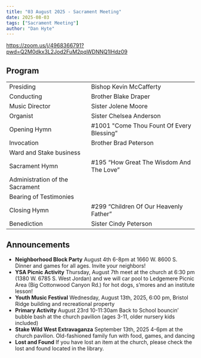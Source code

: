 ```yaml
---
title: "03 August 2025 - Sacrament Meeting"
date: 2025-08-03
tags: ["Sacrament Meeting"]
author: "Dan Hyte"
---
```


<https://zoom.us/j/4968366791?pwd=Q2M0dkx3L2Jod2FuM2pqWDNNQ1lHdz09>

## Program

|                         |                                       |
| ----------------------- | ------------------------------------- |
| Presiding               | Bishop Kevin McCafferty               |
| Conducting              | Brother Blake Draper                  |
| Music Director          | Sister Jolene Moore                   |
| Organist                | Sister Chelsea Anderson                    |
| Opening Hymn            | #1001 "Come Thou Fount Of Every Blessing”      |
| Invocation              | Brother Brad Peterson               |
| Ward and Stake business |                                       |
| Sacrament Hymn          | #195 “How Great The Wisdom And The Love” |
| Administration of the Sacrament |                               |
| Bearing of Testimonies  |                                       |
| Closing Hymn            | #299 “Children Of Our Heavenly Father”|
| Benediction             | Sister Cindy Peterson                |

## Announcements

- **Neighborhood Block Party** August 4th 6-8pm at 1660 W. 8600 S. Dinner and games for all ages. Invite your neighbors!
- **YSA Picnic Activity** Thursday, August 7th meet at the church at 6:30 pm (1380 W. 6785 S. West Jordan) and we will car pool to Ledgemere Picnic Area (Big Cottonwood Canyon Rd.) for hot dogs, s’mores and an institute lesson!
- **Youth Music Festival** Wednesday, August 13th, 2025, 6:00 pm, Bristol Ridge building and recreational property
- **Primary Activity** August 23rd 10-11:30am Back to School bouncin’ bubble bash at the church pavilion (ages 3-11, older nursery kids included) 
- **Stake Wild West Extravaganza** September 13th, 2025 4-6pm at the church pavilion. Old-fashioned family fun with food, games, and dancing
- **Lost and Found** If you have lost an item at the church, please check the lost and found located in the library.